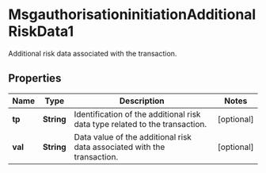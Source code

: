 

# MsgauthorisationinitiationAdditionalRiskData1

Additional risk data associated with the transaction.
## Properties

Name | Type | Description | Notes
------------ | ------------- | ------------- | -------------
**tp** | **String** | Identification of the additional risk data type related to the transaction. |  [optional]
**val** | **String** | Data value of the additional risk data associated with the transaction. |  [optional]



